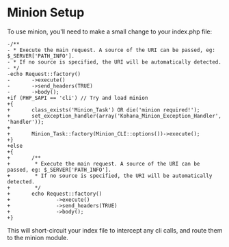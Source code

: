 # Minion Setup

To use minion, you'll need to make a small change to your index.php file:

	-/**
	- * Execute the main request. A source of the URI can be passed, eg: $_SERVER['PATH_INFO'].
	- * If no source is specified, the URI will be automatically detected.
	- */
	-echo Request::factory()
	-       ->execute()
	-       ->send_headers(TRUE)
	-       ->body();
	+if (PHP_SAPI == 'cli') // Try and load minion
	+{
	+       class_exists('Minion_Task') OR die('minion required!');
	+       set_exception_handler(array('Kohana_Minion_Exception_Handler', 'handler'));
	+
	+       Minion_Task::factory(Minion_CLI::options())->execute();
	+}
	+else
	+{
	+       /**
	+        * Execute the main request. A source of the URI can be passed, eg: $_SERVER['PATH_INFO'].
	+        * If no source is specified, the URI will be automatically detected.
	+        */
	+       echo Request::factory()
	+               ->execute()
	+               ->send_headers(TRUE)
	+               ->body();
	+}

This will short-circuit your index file to intercept any cli calls, and route them to the minion module.